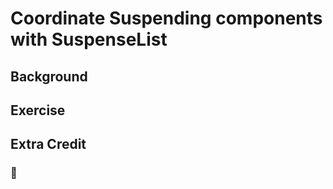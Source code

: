 # Coordinate Suspending components with SuspenseList

## Background

## Exercise

## Extra Credit

### 💯
